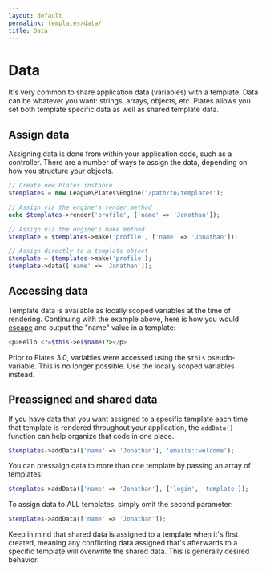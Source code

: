 ```yaml
---
layout: default
permalink: templates/data/
title: Data
---
```


Data
====

It's very common to share application data (variables) with a template. Data can be whatever you want: strings, arrays, objects, etc. Plates allows you set both template specific data as well as shared template data.

## Assign data

Assigning data is done from within your application code, such as a controller. There are a number of ways to assign the data, depending on how you structure your objects.

~~~ php
// Create new Plates instance
$templates = new League\Plates\Engine('/path/to/templates');

// Assign via the engine's render method
echo $templates->render('profile', ['name' => 'Jonathan']);

// Assign via the engine's make method
$template = $templates->make('profile', ['name' => 'Jonathan']);

// Assign directly to a template object
$template = $templates->make('profile');
$template->data(['name' => 'Jonathan']);
~~~

## Accessing data

Template data is available as locally scoped variables at the time of rendering. Continuing with the example above, here is how you would [escape](/templates/escaping/) and output the "name" value in a template:

~~~ php
<p>Hello <?=$this->e($name)?></p>
~~~

<p class="message-notice">Prior to Plates 3.0, variables were accessed using the <code>$this</code> pseudo-variable. This is no longer possible. Use the locally scoped variables instead.</p>

## Preassigned and shared data

If you have data that you want assigned to a specific template each time that template is rendered throughout your application, the `addData()` function can help organize that code in one place.

~~~ php
$templates->addData(['name' => 'Jonathan'], 'emails::welcome');
~~~

You can pressaign data to more than one template by passing an array of templates:

~~~ php
$templates->addData(['name' => 'Jonathan'], ['login', 'template']);
~~~

To assign data to ALL templates, simply omit the second parameter:

~~~ php
$templates->addData(['name' => 'Jonathan']);
~~~

Keep in mind that shared data is assigned to a template when it's first created, meaning any conflicting data assigned that's afterwards to a specific template will overwrite the shared data. This is generally desired behavior.